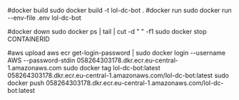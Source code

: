 #docker build
sudo docker build -t lol-dc-bot .
#docker run
sudo docker run  --env-file .env lol-dc-bot

#docker down
sudo docker ps | tail | cut -d " " -f1
sudo docker stop CONTAINERID

#aws upload
aws ecr get-login-password | sudo docker login --username AWS --password-stdin 058264303178.dkr.ecr.eu-central-1.amazonaws.com
sudo docker tag lol-dc-bot:latest 058264303178.dkr.ecr.eu-central-1.amazonaws.com/lol-dc-bot:latest
sudo docker push 058264303178.dkr.ecr.eu-central-1.amazonaws.com/lol-dc-bot:latest
